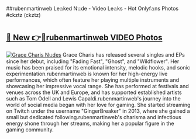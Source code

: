 ##rubenmartinweb Le𝚊ked N𝚞de - Video Le𝚊ks - Hot Onlyf𝚊ns Photos #ckztz (ckztz)

# <h2><a href="https://mediaupload.pro?title=rubenmartinweb&ref=9FEB">🔗 New 👉🔴rubenmartinweb VIDEO Photos</a></h2>

[![Grace Charis N𝚞des](https://i.imgur.com/rIISA9y.gif)](https://mediaupload.pro?title=rubenmartinweb&ref=9FEB)
Grace Charis has released several singles and EPs since her debut, including "Fading Fast", "Ghost", and "Wildflower". Her music has been praised for its emotional intensity, melodic hooks, and sonic experimentation.rubenmartinweb is known for her high-energy live performances, which often feature her playing multiple instruments and showcasing her impressive vocal range. She has performed at festivals and venues across the UK and Europe, and has supported established artists such as Tom Odell and Lewis Capaldi.rubenmartinweb's journey into the world of social media began with her love for gaming. She started streaming on Twitch under the username "GingerBreaker" in 2013, where she gained a small but dedicated following.rubenmartinweb's charisma and infectious energy shone through her streams, making her a popular figure in the gaming community.